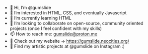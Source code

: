 - 👋 Hi, I’m @gumslide
- 👀 I’m interested in HTML, CSS, and eventually Javascript
- 🌱 I’m currently learning HTML
- 💞️ I’m looking to collaborate on open-source, community oriented projects (once I feel confident with my skills)
- 📫 How to reach me: gumslide@proton.me
- 📱 Check out my website -> https://gumslide.neocities.org/
- 🌈 Find my artistic projects at @gumslide on Instagram :)
